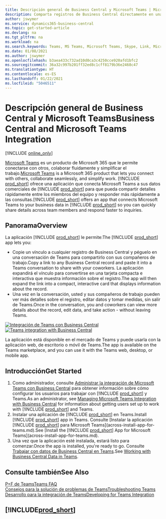 ```yaml
---
title: Descripción general de Business Central y Microsoft Teams | Microsoft Docs
description: Comparta registros de Business Central directamente en una conversación de Teams.
author: jswymer
ms.service: dynamics365-business-central
ms.topic: get-started-article
ms.devlang: na
ms.tgt_pltfrm: na
ms.workload: na
ms.search.keywords: Teams, MS Teams, Microsoft Teams, Skype, Link, Microsoft 365, collaborate, collaboration, teamwork
ms.date: 01/08/2021
ms.author: jswymer
ms.openlocfilehash: b3aea433c732ad10d0ca3c4250cce920afd1bfc2
ms.sourcegitcommit: 36a32c997b201ff32ed8c1cff8179b36e2468c47
ms.translationtype: HT
ms.contentlocale: es-ES
ms.lasthandoff: 01/22/2021
ms.locfileid: "5046511"
---
```

# <a name="business-central-and-microsoft-teams-integration"></a><span data-ttu-id="b1729-103">Descripción general de Business Central y Microsoft Teams</span><span class="sxs-lookup"><span data-stu-id="b1729-103">Business Central and Microsoft Teams Integration</span></span>

[!INCLUDE [online_only](includes/online_only.md)]

<span data-ttu-id="b1729-104">[Microsoft Teams](https://www.microsoft.com/en-us/microsoft-365/microsoft-teams) es un producto de Microsoft 365 que le permite conectarse con otros, colaborar fluidamente y simplificar el trabajo.</span><span class="sxs-lookup"><span data-stu-id="b1729-104">[Microsoft Teams](https://www.microsoft.com/en-us/microsoft-365/microsoft-teams) is a Microsoft 365 product that lets you connect with others, collaborate seamlessly, and simplify work.</span></span> <span data-ttu-id="b1729-105">[!INCLUDE [prod_short](includes/prod_short.md)] ofrece una aplicación que conecta Microsoft Teams a sus datos comerciales de [!INCLUDE [prod_short](includes/prod_short.md)] para que pueda compartir detalles rápidamente entre los miembros del equipo y responder más rápidamente a las consultas.</span><span class="sxs-lookup"><span data-stu-id="b1729-105">[!INCLUDE [prod_short](includes/prod_short.md)] offers an app that connects Microsoft Teams to your business data in [!INCLUDE [prod_short](includes/prod_short.md)] so you can quickly share details across team members and respond faster to inquiries.</span></span>

## <a name="overview"></a><span data-ttu-id="b1729-106">Panorama</span><span class="sxs-lookup"><span data-stu-id="b1729-106">Overview</span></span>

<span data-ttu-id="b1729-107">La aplicación [!INCLUDE [prod_short](includes/prod_short.md)] le permite:</span><span class="sxs-lookup"><span data-stu-id="b1729-107">The [!INCLUDE [prod_short](includes/prod_short.md)] app lets you:</span></span>

- <span data-ttu-id="b1729-108">Copie un vínculo a cualquier registro de Business Central y péguelo en una conversación de Teams para compartirlo con sus compañeros de trabajo.</span><span class="sxs-lookup"><span data-stu-id="b1729-108">Copy a link to any Business Central record and paste it into a Teams conversation to share with your coworkers.</span></span> <span data-ttu-id="b1729-109">La aplicación expandirá el vínculo para convertirse en una tarjeta compacta e interactiva que muestra información sobre el registro.</span><span class="sxs-lookup"><span data-stu-id="b1729-109">The app will then expand the link into a compact, interactive card that displays information about the record.</span></span>
- <span data-ttu-id="b1729-110">Una vez en la conversación, usted y sus compañeros de trabajo pueden ver más detalles sobre el registro, editar datos y tomar medidas, sin salir de Teams.</span><span class="sxs-lookup"><span data-stu-id="b1729-110">Once in the conversation, you and coworkers can view more details about the record, edit data, and take action - without leaving Teams.</span></span>

<span data-ttu-id="b1729-111">[![Integración de Teams con Business Central](media/teams-intro-v3.png)](media/teams-intro-v3.png#lightbox)</span><span class="sxs-lookup"><span data-stu-id="b1729-111">[![Teams integration with Business Central](media/teams-intro-v3.png)](media/teams-intro-v3.png#lightbox)</span></span>

<span data-ttu-id="b1729-112">La aplicación está disponible en el mercado de Teams y puede usarla con la aplicación web, de escritorio o móvil de Teams.</span><span class="sxs-lookup"><span data-stu-id="b1729-112">The app is available on the Teams marketplace, and you can use it with the Teams web, desktop, or mobile app.</span></span>

## <a name="get-started"></a><span data-ttu-id="b1729-113">Introducción</span><span class="sxs-lookup"><span data-stu-id="b1729-113">Get Started</span></span>

1. <span data-ttu-id="b1729-114">Como administrador, consulte [Administrar la integración de Microsoft Teams con Business Central](admin-teams-integration.md) para obtener información sobre cómo configurar los usuarios para trabajar con [!INCLUDE [prod_short](includes/prod_short.md)] y Teams.</span><span class="sxs-lookup"><span data-stu-id="b1729-114">As an administrator, see [Managing Microsoft Teams Integration with Business Central](admin-teams-integration.md) for information about getting users set up to work with [!INCLUDE [prod_short](includes/prod_short.md)] and Teams.</span></span>
2. <span data-ttu-id="b1729-115">Instalar una aplicación de [!INCLUDE [prod_short](includes/prod_short.md)] en Teams.</span><span class="sxs-lookup"><span data-stu-id="b1729-115">Install [!INCLUDE [prod_short](includes/prod_short.md)] app in Teams.</span></span> <span data-ttu-id="b1729-116">Consulte [Instalar la aplicación [!INCLUDE [prod_short](includes/prod_short.md)] para Microsoft Teams](across-install-app-for-teams.md).</span><span class="sxs-lookup"><span data-stu-id="b1729-116">See [Install the [!INCLUDE [prod_short](includes/prod_short.md)] App for Microsoft Teams](across-install-app-for-teams.md).</span></span>
3. <span data-ttu-id="b1729-117">Una vez que la aplicación esté instalada, estará listo para comenzar.</span><span class="sxs-lookup"><span data-stu-id="b1729-117">Once the app is installed, you're ready to go.</span></span> <span data-ttu-id="b1729-118">Consulte [Trabajar con datos de Business Central en Teams](across-working-with-teams.md).</span><span class="sxs-lookup"><span data-stu-id="b1729-118">See [Working with Business Central Data in Teams](across-working-with-teams.md).</span></span> 

## <a name="see-also"></a><span data-ttu-id="b1729-119">Consulte también</span><span class="sxs-lookup"><span data-stu-id="b1729-119">See Also</span></span>

[<span data-ttu-id="b1729-120">P+F de Teams</span><span class="sxs-lookup"><span data-stu-id="b1729-120">Teams FAQ</span></span>](teams-faq.md)  
[<span data-ttu-id="b1729-121">Consejos para la solución de problemas de Teams</span><span class="sxs-lookup"><span data-stu-id="b1729-121">Troubleshooting Teams</span></span>](admin-teams-troubleshooting.md)  
[<span data-ttu-id="b1729-122">Desarrollo para la integración de Teams</span><span class="sxs-lookup"><span data-stu-id="b1729-122">Developing for Teams Integration</span></span>](/dynamics365/business-central/dev-itpro/developer/devenv-develop-for-teams)  
## [!INCLUDE[prod_short](includes/free_trial_md.md)]  
